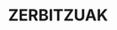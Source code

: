 ---
title : "ZERBITZUAK"
service_list:
# service item loop
- name : "Klase presentizalak"
  image : "images/icons/web-development.png"
  
# service item loop
- name : "Klaseak online"
  image : "images/icons/graphic-design.png"
  
# service item loop
- name : "Batukadak"
  image : "images/icons/batukadak.png"
  
# service item loop
# - name : "Software Development"
#   image : "images/icons/software-development.png"
  
# # service item loop
# - name : "Digital Marketing"
#   image : "images/icons/marketing.png"
  
# # service item loop
# - name : "Mobile App Development"
#   image : "images/icons/mobile-app.png"



# custom style
custom_class: "" 
custom_attributes: "" 
custom_css: ""
---